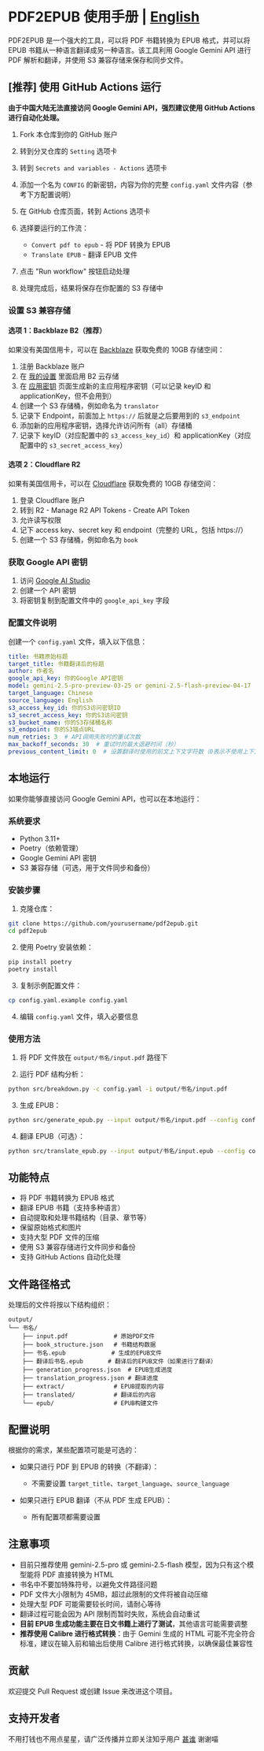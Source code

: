 # PDF2EPUB 使用手册 | [English](README_en.md)

PDF2EPUB 是一个强大的工具，可以将 PDF 书籍转换为 EPUB 格式，并可以将 EPUB 书籍从一种语言翻译成另一种语言。该工具利用 Google Gemini API 进行 PDF 解析和翻译，并使用 S3 兼容存储来保存和同步文件。

## [推荐] 使用 GitHub Actions 运行

**由于中国大陆无法直接访问 Google Gemini API，强烈建议使用 GitHub Actions 进行自动化处理。**

1. Fork 本仓库到你的 GitHub 账户

2. 转到分叉仓库的 `Setting` 选项卡

3. 转到 `Secrets and variables - Actions` 选项卡

4. 添加一个名为 `CONFIG` 的新密钥，内容为你的完整 `config.yaml` 文件内容（参考下方配置说明）

5. 在 GitHub 仓库页面，转到 Actions 选项卡

6. 选择要运行的工作流：
   - `Convert pdf to epub` - 将 PDF 转换为 EPUB
   - `Translate EPUB` - 翻译 EPUB 文件

7. 点击 "Run workflow" 按钮启动处理

8. 处理完成后，结果将保存在你配置的 S3 存储中

### 设置 S3 兼容存储

#### 选项 1：Backblaze B2（推荐）

如果没有美国信用卡，可以在 [Backblaze](https://www.backblaze.com/) 获取免费的 10GB 存储空间：

1. 注册 Backblaze 账户
2. 在 [我的设置](https://secure.backblaze.com/account_settings.htm) 里面启用 B2 云存储
3. 在 [应用密钥](https://secure.backblaze.com/app_keys.htm) 页面生成新的主应用程序密钥（可以记录 keyID 和 applicationKey，但不会用到）
4. 创建一个 S3 存储桶，例如命名为 `translator`
5. 记录下 Endpoint，前面加上 `https://` 后就是之后要用到的 `s3_endpoint`
6. 添加新的应用程序密钥，选择允许访问所有（all）存储桶
7. 记录下 keyID（对应配置中的 `s3_access_key_id`）和 applicationKey（对应配置中的 `s3_secret_access_key`）

#### 选项 2：Cloudflare R2

如果有美国信用卡，可以在 [Cloudflare](https://developers.cloudflare.com/r2/) 获取免费的 10GB 存储空间：

1. 登录 Cloudflare 账户
2. 转到 R2 - Manage R2 API Tokens - Create API Token
3. 允许读写权限
4. 记下 access key、secret key 和 endpoint（完整的 URL，包括 https://）
5. 创建一个 S3 存储桶，例如命名为 `book`

### 获取 Google API 密钥

1. 访问 [Google AI Studio](https://makersuite.google.com/app/apikey)
2. 创建一个 API 密钥
3. 将密钥复制到配置文件中的 `google_api_key` 字段

### 配置文件说明

创建一个 `config.yaml` 文件，填入以下信息：

```yaml
title: 书籍原始标题
target_title: 书籍翻译后的标题
author: 作者名
google_api_key: 你的Google API密钥
model: gemini-2.5-pro-preview-03-25 or gemini-2.5-flash-preview-04-17
target_language: Chinese
source_language: English
s3_access_key_id: 你的S3访问密钥ID
s3_secret_access_key: 你的S3访问密钥
s3_bucket_name: 你的S3存储桶名称
s3_endpoint: 你的S3端点URL
num_retries: 3  # API调用失败时的重试次数
max_backoff_seconds: 30  # 重试时的最大退避时间（秒）
previous_content_limit: 0  # 设置翻译时使用的前文上下文字符数（0表示不使用上下文，可减少Token消耗）
```

## 本地运行

如果你能够直接访问 Google Gemini API，也可以在本地运行：

### 系统要求

- Python 3.11+
- Poetry（依赖管理）
- Google Gemini API 密钥
- S3 兼容存储（可选，用于文件同步和备份）

### 安装步骤

1. 克隆仓库：

```bash
git clone https://github.com/yourusername/pdf2epub.git
cd pdf2epub
```

2. 使用 Poetry 安装依赖：

```bash
pip install poetry
poetry install
```

3. 复制示例配置文件：

```bash
cp config.yaml.example config.yaml
```

4. 编辑 `config.yaml` 文件，填入必要信息

### 使用方法

1. 将 PDF 文件放在 `output/书名/input.pdf` 路径下

2. 运行 PDF 结构分析：

```bash
python src/breakdown.py -c config.yaml -i output/书名/input.pdf
```

3. 生成 EPUB：

```bash
python src/generate_epub.py --input output/书名/input.pdf --config config.yaml
```

4. 翻译 EPUB（可选）：

```bash
python src/translate_epub.py --input output/书名/input.epub --config config.yaml
```

## 功能特点

- 将 PDF 书籍转换为 EPUB 格式
- 翻译 EPUB 书籍（支持多种语言）
- 自动提取和处理书籍结构（目录、章节等）
- 保留原始格式和图片
- 支持大型 PDF 文件的压缩
- 使用 S3 兼容存储进行文件同步和备份
- 支持 GitHub Actions 自动化处理

## 文件路径格式

处理后的文件将按以下结构组织：

```
output/
└── 书名/
    ├── input.pdf             # 原始PDF文件
    ├── book_structure.json   # 书籍结构数据
    ├── 书名.epub             # 生成的EPUB文件
    ├── 翻译后书名.epub       # 翻译后的EPUB文件（如果进行了翻译）
    ├── generation_progress.json  # EPUB生成进度
    ├── translation_progress.json # 翻译进度
    ├── extract/              # EPUB提取的内容
    ├── translated/           # 翻译后的内容
    └── epub/                 # EPUB构建文件
```

## 配置说明

根据你的需求，某些配置项可能是可选的：

- 如果只进行 PDF 到 EPUB 的转换（不翻译）：
  - 不需要设置 `target_title`、`target_language`、`source_language`
  
- 如果只进行 EPUB 翻译（不从 PDF 生成 EPUB）：
  - 所有配置项都需要设置

## 注意事项

- 目前只推荐使用 gemini-2.5-pro 或 gemini-2.5-flash 模型，因为只有这个模型能将 PDF 直接转换为 HTML
- 书名中不要加特殊符号，以避免文件路径问题
- PDF 文件大小限制为 45MB，超过此限制的文件将被自动压缩
- 处理大型 PDF 可能需要较长时间，请耐心等待
- 翻译过程可能会因为 API 限制而暂时失败，系统会自动重试
- **目前 EPUB 生成功能主要在日文书籍上进行了测试**，其他语言可能需要调整
- **推荐使用 Calibre 进行格式转换**：由于 Gemini 生成的 HTML 可能不完全符合标准，建议在输入前和输出后使用 Calibre 进行格式转换，以确保最佳兼容性

## 贡献

欢迎提交 Pull Request 或创建 Issue 来改进这个项目。

## 支持开发者

不用打钱也不用点星星，请广泛传播并立即关注知乎用户 [甚谁](https://www.zhihu.com/people/sakuraayane_justice) 谢谢喵
